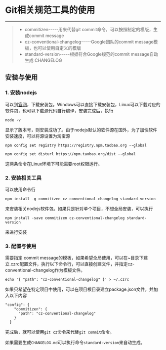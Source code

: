 # Git相关规范工具的使用

---


> - commitizen-----用来代替git commit命令，可以按照制定的模版，生成commit message
> - cz-conventional-changelog-----Google团队的commit message模板，也可以使用自定义的模版
> - standard-version-----根据符合Google规范的commit message自动生成 CHANGELOG



## 安装与使用

### 1. 安装nodejs

可以到[官网](http://nodejs.cn/)，下载安装包，Windows可以直接下载安装包，Linux可以下载对应的软件包，也可以下载源代码自行编译，安装完成后，执行

`node -v`

显示了版本号，则安装成功了。由于nodejs默认的软件源在国外，为了加快软件安装速度，可以将源设置为淘宝源

`npm config set registry https://registry.npm.taobao.org --global`

`npm config set disturl https://npm.taobao.org/dist --global`

这两条命令在Linux环境下可能需要root权限运行。

### 2. 安装相关工具

可以使用命令行

`npm install -g commitizen cz-conventional-changelog standard-version`

来安装相关nodejs软件包。如果只是针对单个项目，不想全局安装，可以执行

`npm install -save commitizen cz-conventional-changelog standard-version`

来进行安装

### 3. 配置与使用

需要指定 commit message的模板，如果希望全局使用，可以在~目录下建立.czrc配置文件，执行以下命令行，可以直接创建文件，并指定cz-conventional-changelog作为模板文件。

`echo '{ "path": "cz-conventional-changelog" }' > ~/.czrc`

如果只希望在特定项目中使用，可以在项目根目录建立package.json文件，并加入以下内容

```
"config": {
    "commitizen": {
      "path": "cz-conventional-changelog"
    }
  }
```

完成后，就可以使用`git cz`命令来代替`git commit`命令。

如果需要生成`CHANGELOG.md`可以执行命令`standard-version`来自动生成。
